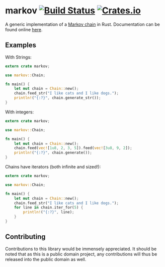 # markov [![Build Status](https://travis-ci.org/aatxe/markov.svg?branch=master)](https://travis-ci.org/aatxe/markov) [![Crates.io](https://img.shields.io/crates/v/markov.svg)](https://crates.io/crates/markov) #

A generic implementation of a [Markov chain](https://en.wikipedia.org/wiki/Markov_chain) in Rust. 
Documentation can be found online [here](https://docs.rs/markov/0.0.33/markov/).

## Examples ##

With Strings: 
```rust
extern crate markov;

use markov::Chain;

fn main() {
    let mut chain = Chain::new();
    chain.feed_str("I like cats and I like dogs.");
    println!("{:?}", chain.generate_str());
}
```

With integers:
```rust
extern crate markov;

use markov::Chain;

fn main() {
    let mut chain = Chain::new();
    chain.feed(vec![1u8, 2, 3, 5]).feed(vec![3u8, 9, 2]);
    println!("{:?}", chain.generate());
}
```

Chains have iterators (both infinite and sized!):
```rust
extern crate markov;

use markov::Chain;

fn main() {
    let mut chain = Chain::new();
    chain.feed_str("I like cats and I like dogs.");
    for line in chain.iter_for(5) {
        println!("{:?}", line);
    }
}
```

## Contributing ##
Contributions to this library would be immensely appreciated. It should be noted that as this is a
public domain project, any contributions will thus be released into the public domain as well.
